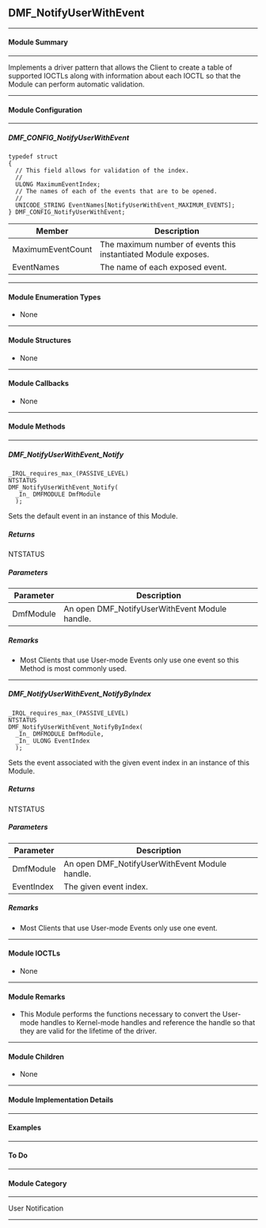 ## DMF_NotifyUserWithEvent

-----------------------------------------------------------------------------------------------------------------------------------

#### Module Summary

-----------------------------------------------------------------------------------------------------------------------------------

Implements a driver pattern that allows the Client to create a table of supported IOCTLs along with information about each IOCTL
so that the Module can perform automatic validation.

-----------------------------------------------------------------------------------------------------------------------------------

#### Module Configuration

-----------------------------------------------------------------------------------------------------------------------------------
##### DMF_CONFIG_NotifyUserWithEvent
````
typedef struct
{
  // This field allows for validation of the index.
  //
  ULONG MaximumEventIndex;
  // The names of each of the events that are to be opened.
  //
  UNICODE_STRING EventNames[NotifyUserWithEvent_MAXIMUM_EVENTS];
} DMF_CONFIG_NotifyUserWithEvent;
````
Member | Description
----|----
MaximumEventCount | The maximum number of events this instantiated Module exposes.
EventNames | The name of each exposed event.

-----------------------------------------------------------------------------------------------------------------------------------

#### Module Enumeration Types

* None

-----------------------------------------------------------------------------------------------------------------------------------

#### Module Structures

* None

-----------------------------------------------------------------------------------------------------------------------------------

#### Module Callbacks

* None

-----------------------------------------------------------------------------------------------------------------------------------

#### Module Methods

-----------------------------------------------------------------------------------------------------------------------------------

##### DMF_NotifyUserWithEvent_Notify

````
_IRQL_requires_max_(PASSIVE_LEVEL)
NTSTATUS
DMF_NotifyUserWithEvent_Notify(
  _In_ DMFMODULE DmfModule
  );
````

Sets the default event in an instance of this Module.

##### Returns

NTSTATUS

##### Parameters
Parameter | Description
----|----
DmfModule | An open DMF_NotifyUserWithEvent Module handle.

##### Remarks

* Most Clients that use User-mode Events only use one event so this Method is most commonly used.

-----------------------------------------------------------------------------------------------------------------------------------

##### DMF_NotifyUserWithEvent_NotifyByIndex

````
_IRQL_requires_max_(PASSIVE_LEVEL)
NTSTATUS
DMF_NotifyUserWithEvent_NotifyByIndex(
  _In_ DMFMODULE DmfModule,
  _In_ ULONG EventIndex
  );
````

Sets the event associated with the given event index in an instance of this Module.

##### Returns

NTSTATUS

##### Parameters
Parameter | Description
----|----
DmfModule | An open DMF_NotifyUserWithEvent Module handle.
EventIndex | The given event index.

##### Remarks

* Most Clients that use User-mode Events only use one event.

-----------------------------------------------------------------------------------------------------------------------------------

#### Module IOCTLs

* None

-----------------------------------------------------------------------------------------------------------------------------------

#### Module Remarks

* This Module performs the functions necessary to convert the User-mode handles to Kernel-mode handles and reference the handle so that they are valid for the lifetime of the driver.

-----------------------------------------------------------------------------------------------------------------------------------

#### Module Children

* None

-----------------------------------------------------------------------------------------------------------------------------------

#### Module Implementation Details

-----------------------------------------------------------------------------------------------------------------------------------

#### Examples

-----------------------------------------------------------------------------------------------------------------------------------

#### To Do

-----------------------------------------------------------------------------------------------------------------------------------
#### Module Category

-----------------------------------------------------------------------------------------------------------------------------------

User Notification

-----------------------------------------------------------------------------------------------------------------------------------

